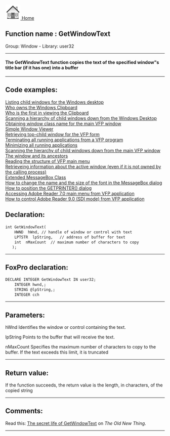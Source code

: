 [<img src="../../images/home.png"> Home ](https://github.com/VFPX/Win32API)  

## Function name : GetWindowText
Group: Window - Library: user32    
***  


#### The GetWindowText function copies the text of the specified window"s title bar (if it has one) into a buffer
***  


## Code examples:
[Listing child windows for the Windows desktop](../../samples/sample_027.md)  
[Who owns the Windows Clipboard](../../samples/sample_029.md)  
[Who is the first in viewing the Clipboard](../../samples/sample_030.md)  
[Scanning a hierarchy of child windows down from the Windows Desktop](../../samples/sample_045.md)  
[Obtaining window class name for the main VFP window](../../samples/sample_049.md)  
[Simple Window Viewer](../../samples/sample_057.md)  
[Retrieving top-child window for the VFP form](../../samples/sample_209.md)  
[Terminating all running applications from a VFP program](../../samples/sample_243.md)  
[Minimizing all running applications](../../samples/sample_244.md)  
[Scanning the hierarchy of child windows down from the main VFP window](../../samples/sample_261.md)  
[The window and its ancestors](../../samples/sample_266.md)  
[Reading the structure of VFP main menu](../../samples/sample_337.md)  
[Retrieveing information about the active window (even if it is not owned by the calling process)](../../samples/sample_371.md)  
[Extended MessageBox Class](../../samples/sample_418.md)  
[How to change the name and the size of the font in the MessageBox dialog](../../samples/sample_434.md)  
[How to position the GETPRINTER() dialog](../../samples/sample_482.md)  
[Accessing Adobe Reader 7.0 main menu from VFP application](../../samples/sample_495.md)  
[How to control Adobe Reader 9.0 (SDI mode) from VFP application](../../samples/sample_550.md)  

## Declaration:
```foxpro  
int GetWindowText(
    HWND  hWnd,	// handle of window or control with text
    LPTSTR  lpString,	// address of buffer for text
    int  nMaxCount 	// maximum number of characters to copy
   );  
```  
***  


## FoxPro declaration:
```foxpro  
DECLARE INTEGER GetWindowText IN user32;
	INTEGER hwnd,;
	STRING @lpString,;
	INTEGER cch  
```  
***  


## Parameters:
hWnd
Identifies the window or control containing the text. 

lpString
Points to the buffer that will receive the text. 

nMaxCount
Specifies the maximum number of characters to copy to the buffer. If the text exceeds this limit, it is truncated  
***  


## Return value:
If the function succeeds, the return value is the length, in characters, of the copied string  
***  


## Comments:
Read this: <a href="http://blogs.msdn.com/oldnewthing/archive/2003/08/21/54675.aspx">The secret life of GetWindowText</a> on <Em>The Old New Thing</Em>.  
  
***  

